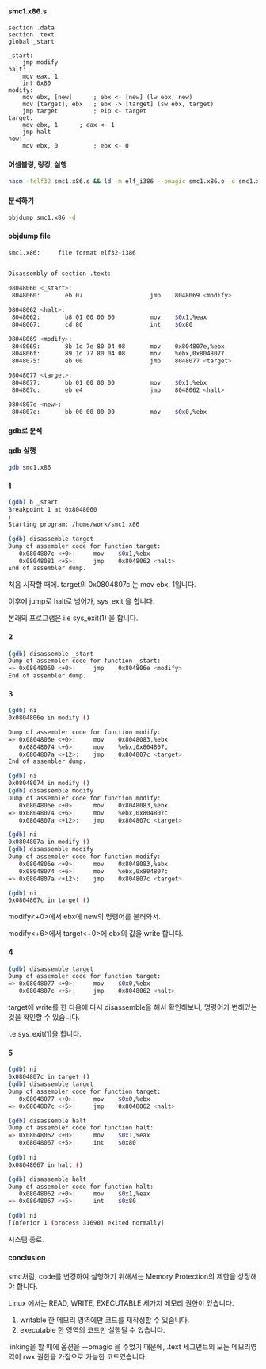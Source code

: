 #### smc1.x86.s

```assembly
section .data
section .text
global _start

_start:
    jmp modify
halt:
	mov eax, 1
	int 0x80
modify:
    mov ebx, [new]      ; ebx <- [new] (lw ebx, new)
    mov [target], ebx	; ebx -> [target] (sw ebx, target)
    jmp target        	; eip <- target
target:
    mov ebx, 1     	; eax <- 1
	jmp halt
new:
    mov ebx, 0        	; ebx <- 0
```

#### 어셈블링, 링킹, 실행

```bash
nasm -felf32 smc1.x86.s && ld -m elf_i386 --omagic smc1.x86.o -o smc1.x86 && ./smc1.x86
```

#### 분석하기

```bash
objdump smc1.x86 -d
```

#### objdump file

```bash
smc1.x86:     file format elf32-i386


Disassembly of section .text:

08048060 <_start>:
 8048060:       eb 07                   jmp    8048069 <modify>

08048062 <halt>:
 8048062:       b8 01 00 00 00          mov    $0x1,%eax
 8048067:       cd 80                   int    $0x80

08048069 <modify>:
 8048069:       8b 1d 7e 80 04 08       mov    0x804807e,%ebx
 804806f:       89 1d 77 80 04 08       mov    %ebx,0x8048077
 8048075:       eb 00                   jmp    8048077 <target>

08048077 <target>:
 8048077:       bb 01 00 00 00          mov    $0x1,%ebx
 804807c:       eb e4                   jmp    8048062 <halt>

0804807e <new>:
 804807e:       bb 00 00 00 00          mov    $0x0,%ebx
```

#### gdb로 분석

#### gdb 실행

```bash
gdb smc1.x86
```

#### 1

```bash
(gdb) b _start
Breakpoint 1 at 0x8048060
r
Starting program: /home/work/smc1.x86

(gdb) disassemble target
Dump of assembler code for function target:
   0x0804807c <+0>:     mov    $0x1,%ebx
   0x08048081 <+5>:     jmp    0x8048062 <halt>
End of assembler dump.
```

처음 시작할 때에. target의 0x0804807c 는 mov ebx, 1입니다.

이후에 jump로 halt로 넘어가, sys_exit 을 합니다.

본래의 프로그램은 i.e sys_exit(1) 을 합니다.

#### 2

```bash
(gdb) disassemble _start
Dump of assembler code for function _start:
=> 0x08048060 <+0>:     jmp    0x804806e <modify>
End of assembler dump.
```

#### 3

```bash
(gdb) ni
0x0804806e in modify ()

Dump of assembler code for function modify:
=> 0x0804806e <+0>:     mov    0x8048083,%ebx
   0x08048074 <+6>:     mov    %ebx,0x804807c
   0x0804807a <+12>:    jmp    0x804807c <target>
End of assembler dump.

(gdb) ni
0x08048074 in modify ()
(gdb) disassemble modify
Dump of assembler code for function modify:
   0x0804806e <+0>:     mov    0x8048083,%ebx
=> 0x08048074 <+6>:     mov    %ebx,0x804807c
   0x0804807a <+12>:    jmp    0x804807c <target>

(gdb) ni
0x0804807a in modify ()
(gdb) disassemble modify
Dump of assembler code for function modify:
   0x0804806e <+0>:     mov    0x8048083,%ebx
   0x08048074 <+6>:     mov    %ebx,0x804807c
=> 0x0804807a <+12>:    jmp    0x804807c <target>

(gdb) ni
0x0804807c in target ()
```

modify<+0>에서 ebx에 new의 명령어를 불러와서.

modify<+6>에서 target<+0>에 ebx의 값을 write 합니다.

#### 4

```bash
(gdb) disassemble target
Dump of assembler code for function target:
=> 0x08048077 <+0>:     mov    $0x0,%ebx
   0x0804807c <+5>:     jmp    0x8048062 <halt>
```

target에 write를 한 다음에 다시 disassemble을 해서 확인해보니, 명령어가 변해있는 것을 확인할 수 있습니다.

i.e sys_exit(1)을 합니다.

#### 5

```bash
(gdb) ni
0x0804807c in target ()
(gdb) disassemble target
Dump of assembler code for function target:
   0x08048077 <+0>:     mov    $0x0,%ebx
=> 0x0804807c <+5>:     jmp    0x8048062 <halt>

(gdb) disassemble halt
Dump of assembler code for function halt:
=> 0x08048062 <+0>:     mov    $0x1,%eax
   0x08048067 <+5>:     int    $0x80
   
(gdb) ni
0x08048067 in halt ()

(gdb) disassemble halt
Dump of assembler code for function halt:
   0x08048062 <+0>:     mov    $0x1,%eax
=> 0x08048067 <+5>:     int    $0x80

(gdb) ni
[Inferior 1 (process 31690) exited normally]
```

시스템 종료.



#### conclusion

smc처럼, code를 변경하여 실행하기 위해서는 Memory Protection의 제한을 상정해야 합니다.

Linux 에서는 READ, WRITE, EXECUTABLE 세가지 메모리 권한이 있습니다.

1. writable 한 메모리 영역에만 코드를 재작성할 수 있습니다.
2. executable 한 영역의 코드만 실행될 수 있습니다.

linking을 할 때에 옵션을 --omagic 을 주었기 때문에, .text 세그먼트의 모든 메모리영역이 rwx 권한을 가짐으로 가능한 코드였습니다.